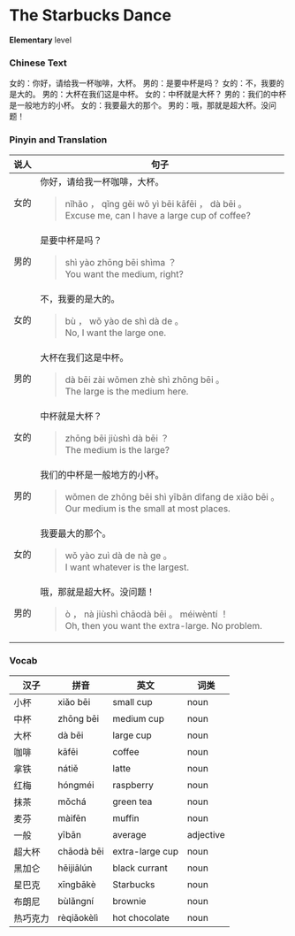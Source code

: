 # The Starbucks Dance
**Elementary** level
### Chinese Text
女的：你好，请给我一杯咖啡，大杯。
男的：是要中杯是吗？
女的：不，我要的是大的。
男的：大杯在我们这是中杯。
女的：中杯就是大杯？
男的：我们的中杯是一般地方的小杯。
女的：我要最大的那个。
男的：哦，那就是超大杯。没问题！

### Pinyin and Translation
|说人|句子|
|----|----|
|女的|你好，请给我一杯咖啡，大杯。<blockquote>nǐhǎo ， qǐng gěi wǒ yì bēi kāfēi ， dà bēi 。<br />Excuse me, can I have a large cup of coffee?</blockquote>|
|男的|是要中杯是吗？<blockquote>shì yào zhōng bēi shìma ？<br />You want the medium, right?</blockquote>|
|女的|不，我要的是大的。<blockquote>bù ， wǒ yào de shì dà de 。<br />No, I want the large one.</blockquote>|
|男的|大杯在我们这是中杯。<blockquote>dà bēi zài wǒmen zhè shì zhōng bēi 。<br />The large is the medium here.</blockquote>|
|女的|中杯就是大杯？<blockquote>zhōng bēi jiùshì dà bēi ？<br />The medium is the large?</blockquote>|
|男的|我们的中杯是一般地方的小杯。<blockquote>wǒmen de zhōng bēi shì yībān dìfang de xiǎo bēi 。<br />Our medium is the small at most places.</blockquote>|
|女的|我要最大的那个。<blockquote>wǒ yào zuì dà de nà ge 。<br />I want whatever is the largest.</blockquote>|
|男的|哦，那就是超大杯。没问题！<blockquote>ò ， nà jiùshì chāodà bēi 。 méiwèntí ！<br />Oh, then you want the extra-large. No problem.</blockquote>|
### Vocab
|汉子|拼音|英文|词类|
|----|----|----|----|
|小杯|xiǎo bēi|small cup|noun|
|中杯|zhōng bēi|medium cup|noun|
|大杯|dà bēi|large cup|noun|
|咖啡|kāfēi|coffee|noun|
|拿铁|nátiě|latte|noun|
|红梅|hóngméi|raspberry|noun|
|抹茶|mǒchá|green tea|noun|
|麦芬|màifēn|muffin|noun|
|一般|yībān|average|adjective|
|超大杯|chāodà bēi|extra-large cup|noun|
|黑加仑|hēijiālún|black currant|noun|
|星巴克|xīngbākè|Starbucks|noun|
|布朗尼|bùlǎngní|brownie|noun|
|热巧克力|rèqiǎokèlì|hot chocolate|noun|